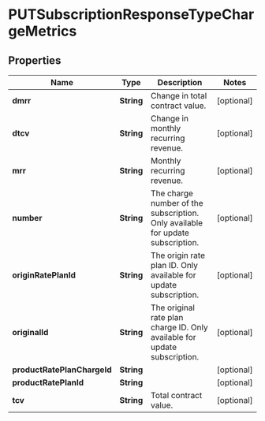 
# PUTSubscriptionResponseTypeChargeMetrics

## Properties
Name | Type | Description | Notes
------------ | ------------- | ------------- | -------------
**dmrr** | **String** | Change in total contract value.  |  [optional]
**dtcv** | **String** | Change in monthly recurring revenue.  |  [optional]
**mrr** | **String** | Monthly recurring revenue.  |  [optional]
**number** | **String** | The charge number of the subscription. Only available for update subscription.  |  [optional]
**originRatePlanId** | **String** | The origin rate plan ID. Only available for update subscription.  |  [optional]
**originalId** | **String** | The original rate plan charge ID. Only available for update subscription.  |  [optional]
**productRatePlanChargeId** | **String** |  |  [optional]
**productRatePlanId** | **String** |  |  [optional]
**tcv** | **String** | Total contract value.  |  [optional]



